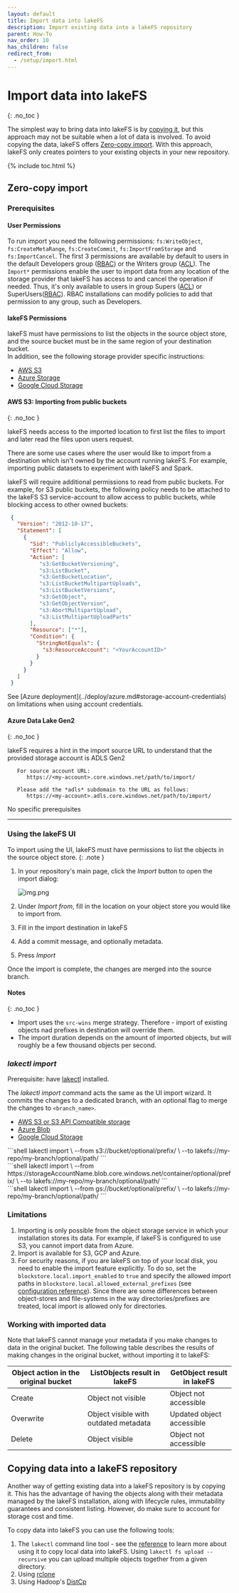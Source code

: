 ```yaml
---
layout: default
title: Import data into lakeFS 
description: Import existing data into a lakeFS repository
parent: How-To
nav_order: 10
has_children: false
redirect_from: 
  - /setup/import.html
---
```


# Import data into lakeFS
{: .no_toc }


The simplest way to bring data into lakeFS is by [copying it](#copying-data-into-a-lakefs-repository), but this approach may not be suitable when a lot of data is involved.
To avoid copying the data, lakeFS offers [Zero-copy import](#zero-copy-import). With this approach, lakeFS only creates pointers to your existing objects in your new repository.

{% include toc.html %}

## Zero-copy import

### Prerequisites

#### User Permissions

To run import you need the following permissions:
`fs:WriteObject`, `fs:CreateMetaRange`, `fs:CreateCommit`, `fs:ImportFromStorage` and `fs:ImportCancel`. 
The first 3 permissions are available by default to users in the default Developers group ([RBAC](../reference/rbac.md)) or the 
Writers group ([ACL](../reference/access-control-lists.md)). The `Import*` permissions enable the user to import data from any location of the storage 
provider that lakeFS has access to and cancel the operation if needed. 
Thus, it's only available to users in group Supers ([ACL](../reference/access-control-lists.md)) or SuperUsers([RBAC](../reference/rbac.md)).
RBAC installations can modify policies to add that permission to any group, such as Developers.


#### lakeFS Permissions

lakeFS must have permissions to list the objects in the source object store,
and the source bucket must be in the same region of your destination bucket.  
In addition, see the following storage provider specific instructions:

<div class="tabs">
<ul>
  <li><a href="#aws-s3">AWS S3</a></li>
  <li><a href="#azure-storage">Azure Storage</a></li>
  <li><a href="#gcs">Google Cloud Storage</a></li>
</ul>
<div markdown="1" id="aws-s3">


#### AWS S3: Importing from public buckets
{: .no_toc }

lakeFS needs access to the imported location to first list the files to import and later read the files upon users request.

There are some use cases where the user would like to import from a destination which isn't owned by the account running lakeFS.
For example, importing public datasets to experiment with lakeFS and Spark.

lakeFS will require additional permissions to read from public buckets. For example, for S3 public buckets,
the following policy needs to be attached to the lakeFS S3 service-account to allow access to public buckets, while blocking access to other owned buckets:

  ```json
   {
     "Version": "2012-10-17",
     "Statement": [
       {
         "Sid": "PubliclyAccessibleBuckets",
         "Effect": "Allow",
         "Action": [
            "s3:GetBucketVersioning",
            "s3:ListBucket",
            "s3:GetBucketLocation",
            "s3:ListBucketMultipartUploads",
            "s3:ListBucketVersions",
            "s3:GetObject",
            "s3:GetObjectVersion",
            "s3:AbortMultipartUpload",
            "s3:ListMultipartUploadParts"
         ],
         "Resource": ["*"],
         "Condition": {
           "StringNotEquals": {
             "s3:ResourceAccount": "<YourAccountID>"
           }
         }
       }
     ]
   }
   ```

</div>
<div markdown="1" id="azure-storage">
See [Azure deployment](../deploy/azure.md#storage-account-credentials) on limitations when using account credentials.

#### Azure Data Lake Gen2
{: .no_toc }

lakeFS requires a hint in the import source URL to understand that the provided storage account is ADLS Gen2

```
   For source account URL:
      https://<my-account>.core.windows.net/path/to/import/

   Please add the *adls* subdomain to the URL as follows:
      https://<my-account>.adls.core.windows.net/path/to/import/
```

</div>
<div markdown="1" id="gcs">
No specific prerequisites
</div>
</div>

---

### Using the lakeFS UI

To import using the UI, lakeFS must have permissions to list the objects in the source object store.
{: .note }

1. In your repository's main page, click the _Import_ button to open the import dialog:

   ![img.png](../assets/img/UI-Import-Dialog.png)

2. Under _Import from_, fill in the location on your object store you would like to import from.
3. Fill in the import destination in lakeFS 
4. Add a commit message, and optionally metadata.
5. Press _Import_

Once the import is complete, the changes are merged into the source branch.

#### Notes
{: .no_toc }

* Import uses the `src-wins` merge strategy. Therefore - import of existing objects nad prefixes in destination will override them.
* The import duration depends on the amount of imported objects, but will roughly be a few thousand objects per second.

### _lakectl import_

Prerequisite: have [lakectl](/reference/cli.html) installed.

The _lakectl import_ command acts the same as the UI import wizard. It commits the changes to a dedicated branch, with an optional
flag to merge the changes to `<branch_name>`.

<div class="tabs">
<ul>
  <li><a href="#import-tabs-1">AWS S3 or S3 API Compatible storage</a></li>
  <li><a href="#import-tabs-2">Azure Blob</a></li>
  <li><a href="#import-tabs-3">Google Cloud Storage</a></li>
</ul>
<div markdown="1" id="import-tabs-1">
```shell
lakectl import \
  --from s3://bucket/optional/prefix/ \
  --to lakefs://my-repo/my-branch/optional/path/
```
</div>
<div markdown="1" id="import-tabs-2">
```shell
lakectl import \
   --from https://storageAccountName.blob.core.windows.net/container/optional/prefix/ \
   --to lakefs://my-repo/my-branch/optional/path/
```
</div>
<div markdown="1" id="import-tabs-3">
```shell
lakectl import \
   --from gs://bucket/optional/prefix/ \
   --to lakefs://my-repo/my-branch/optional/path/
```
</div>
</div>

### Limitations

1. Importing is only possible from the object storage service in which your installation stores its data. For example, if lakeFS is configured to use S3, you cannot import data from Azure.
2. Import is available for S3, GCP and Azure.
3. For security reasons, if you are lakeFS on top of your local disk, you need to enable the import feature explicitly. 
   To do so, set the `blockstore.local.import_enabled` to `true` and specify the allowed import paths in `blockstore.local.allowed_external_prefixes` (see [configuration reference](../reference/configuration.md)).
   Since there are some differences between object-stores and file-systems in the way directories/prefixes are treated, local import is allowed only for directories.

### Working with imported data

Note that lakeFS cannot manage your metadata if you make changes to data in the original bucket.
The following table describes the results of making changes in the original bucket, without importing it to lakeFS:

| Object action in the original bucket | ListObjects result in lakeFS                 | GetObject result in lakeFS |
|--------------------------------------|----------------------------------------------|----------------------------|
| Create                               | Object not visible                           | Object not accessible      |
| Overwrite                            | Object visible with outdated metadata        | Updated object accessible  |
| Delete                               | Object visible                               | Object not accessible      |

## Copying data into a lakeFS repository

Another way of getting existing data into a lakeFS repository is by copying it. This has the advantage of having the objects along with their metadata managed by the lakeFS installation, along with lifecycle rules, immutability guarantees and consistent listing. However, do make sure to account for storage cost and time.

To copy data into lakeFS you can use the following tools:

1. The `lakectl` command line tool - see the [reference](../reference/cli.html#lakectl-fs-upload) to learn more about using it to copy local data into lakeFS. Using `lakectl fs upload --recursive` you can upload multiple objects together from a given directory.
1. Using [rclone](../howto/copying.md#using-rclone)
1. Using Hadoop's [DistCp](../howto/copying.md#using-distcp)
